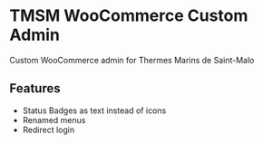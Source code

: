 TMSM WooCommerce Custom Admin
=================

Custom WooCommerce admin for Thermes Marins de Saint-Malo

Features
-----------

* Status Badges as text instead of icons
* Renamed menus
* Redirect login